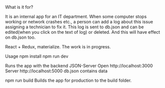 What is it for?

  It is an internal app for an IT department. When some computer stops working or network crashes etc., a person can add a log about this issue assigning a technician to fix it. This log is sent to db.json and can be edited(when you click on the text of log) or deleted. And this will have effect on db.json too.

React + Redux, materialize. The work is in progress.

Usage
npm install
npm run dev

Runs the app with the backend JSON-Server
Open http://localhost:3000 Server http://localhost:5000 db.json contains data

npm run build
Builds the app for production to the build folder.
